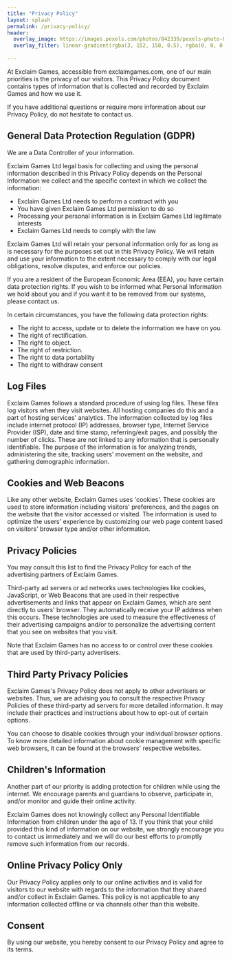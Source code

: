 ```yaml
---
title: "Privacy Policy"
layout: splash
permalink: /privacy-policy/
header:
  overlay_image: https://images.pexels.com/photos/842339/pexels-photo-842339.jpeg
  overlay_filter: linear-gradient(rgba(3, 152, 158, 0.5), rgba(0, 0, 0, 0.5))
  
---
```


At Exclaim Games, accessible from exclaimgames.com, one of our main priorities is the privacy of our visitors. This Privacy Policy document contains types of information that is collected and recorded by Exclaim Games and how we use it.

If you have additional questions or require more information about our Privacy Policy, do not hesitate to contact us.

## General Data Protection Regulation (GDPR)

We are a Data Controller of your information.

Exclaim Games Ltd legal basis for collecting and using the personal information described in this Privacy Policy depends on the Personal Information we collect and the specific context in which we collect the information:

* Exclaim Games Ltd needs to perform a contract with you
* You have given Exclaim Games Ltd permission to do so
* Processing your personal information is in Exclaim Games Ltd legitimate interests
* Exclaim Games Ltd needs to comply with the law

Exclaim Games Ltd will retain your personal information only for as long as is necessary for the purposes set out in this Privacy Policy. We will retain and use your information to the extent necessary to comply with our legal obligations, resolve disputes, and enforce our policies.

If you are a resident of the European Economic Area (EEA), you have certain data protection rights. If you wish to be informed what Personal Information we hold about you and if you want it to be removed from our systems, please contact us.

In certain circumstances, you have the following data protection rights:

* The right to access, update or to delete the information we have on you.
* The right of rectification.
* The right to object.
* The right of restriction.
* The right to data portability
* The right to withdraw consent

## Log Files

Exclaim Games follows a standard procedure of using log files. These files log visitors when they visit websites. All hosting companies do this and a part of hosting services' analytics. The information collected by log files include internet protocol (IP) addresses, browser type, Internet Service Provider (ISP), date and time stamp, referring/exit pages, and possibly the number of clicks. These are not linked to any information that is personally identifiable. The purpose of the information is for analyzing trends, administering the site, tracking users' movement on the website, and gathering demographic information.

## Cookies and Web Beacons

Like any other website, Exclaim Games uses 'cookies'. These cookies are used to store information including visitors' preferences, and the pages on the website that the visitor accessed or visited. The information is used to optimize the users' experience by customizing our web page content based on visitors' browser type and/or other information.

## Privacy Policies

You may consult this list to find the Privacy Policy for each of the advertising partners of Exclaim Games.

Third-party ad servers or ad networks uses technologies like cookies, JavaScript, or Web Beacons that are used in their respective advertisements and links that appear on Exclaim Games, which are sent directly to users' browser. They automatically receive your IP address when this occurs. These technologies are used to measure the effectiveness of their advertising campaigns and/or to personalize the advertising content that you see on websites that you visit.

Note that Exclaim Games has no access to or control over these cookies that are used by third-party advertisers.

## Third Party Privacy Policies

Exclaim Games's Privacy Policy does not apply to other advertisers or websites. Thus, we are advising you to consult the respective Privacy Policies of these third-party ad servers for more detailed information. It may include their practices and instructions about how to opt-out of certain options.

You can choose to disable cookies through your individual browser options. To know more detailed information about cookie management with specific web browsers, it can be found at the browsers' respective websites.

## Children's Information

Another part of our priority is adding protection for children while using the internet. We encourage parents and guardians to observe, participate in, and/or monitor and guide their online activity.

Exclaim Games does not knowingly collect any Personal Identifiable Information from children under the age of 13. If you think that your child provided this kind of information on our website, we strongly encourage you to contact us immediately and we will do our best efforts to promptly remove such information from our records.

## Online Privacy Policy Only

Our Privacy Policy applies only to our online activities and is valid for visitors to our website with regards to the information that they shared and/or collect in Exclaim Games. This policy is not applicable to any information collected offline or via channels other than this website.

## Consent

By using our website, you hereby consent to our Privacy Policy and agree to its terms.
